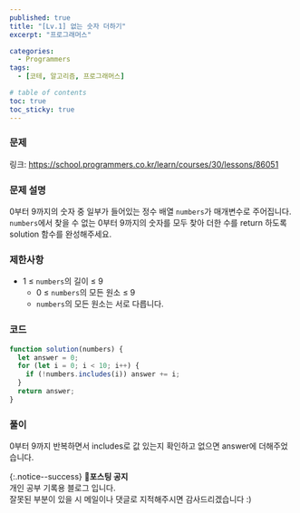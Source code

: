 ```yaml
---
published: true
title: "[Lv.1] 없는 숫자 더하기"
excerpt: "프로그래머스"

categories:
  - Programmers
tags:
  - [코테, 알고리즘, 프로그래머스]

# table of contents
toc: true
toc_sticky: true
---
```


### 문제

링크: <https://school.programmers.co.kr/learn/courses/30/lessons/86051>

### 문제 설명

0부터 9까지의 숫자 중 일부가 들어있는 정수 배열 `numbers`가 매개변수로 주어집니다. `numbers`에서 찾을 수 없는 0부터 9까지의 숫자를 모두 찾아 더한 수를 return 하도록 solution 함수를 완성해주세요.

### 제한사항

- 1 ≤ `numbers`의 길이 ≤ 9
  - 0 ≤ `numbers`의 모든 원소 ≤ 9
  - `numbers`의 모든 원소는 서로 다릅니다.

### 코드

```jsx
function solution(numbers) {
  let answer = 0;
  for (let i = 0; i < 10; i++) {
    if (!numbers.includes(i)) answer += i;
  }
  return answer;
}
```

### 풀이

0부터 9까지 반복하면서 includes로 값 있는지 확인하고 없으면 answer에 더해주었습니다.

{:.notice--success}
🔔**포스팅 공지**  
개인 공부 기록용 블로그 입니다.  
잘못된 부분이 있을 시 메일이나 댓글로 지적해주시면 감사드리겠습니다 :)
